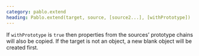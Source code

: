```yaml
--- 
category: pablo.extend
heading: Pablo.extend(target, source, [source2...], [withPrototype])
---
```


If `withPrototype` is `true` then properties from the sources’ prototype chains will also be copied. If the target is not an object, a new blank object will be created first.
